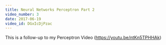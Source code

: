 ```yaml
---
title: Neural Networks Perceptron Part 2
video_number: 3
date: 2017-06-19
video_id: DGxIcDjPzac
---
```

This is a follow-up to my Perceptron Video (https://youtu.be/ntKn5TPHHAk)

